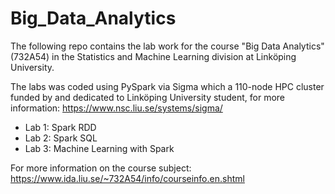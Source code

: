 # Big_Data_Analytics

The following repo contains the lab work for the course "Big Data Analytics" (732A54) in the Statistics and Machine Learning division at Linköping University.

The labs was coded using PySpark via Sigma which a 110-node HPC cluster funded by and dedicated to Linköping University student, for more information: https://www.nsc.liu.se/systems/sigma/

- Lab 1: Spark RDD
- Lab 2: Spark SQL
- Lab 3: Machine Learning with Spark


For more information on the course subject: https://www.ida.liu.se/~732A54/info/courseinfo.en.shtml

